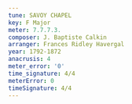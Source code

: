 ```yaml
---
tune: SAVOY CHAPEL
key: F Major
meter: 7.7.7.3.
composer: J. Baptiste Calkin
arranger: Frances Ridley Havergal
year: 1792-1872
anacrusis: 4
meter_error: '0'
time_signature: 4/4
meterError: 0
timeSignature: 4/4
---
```


